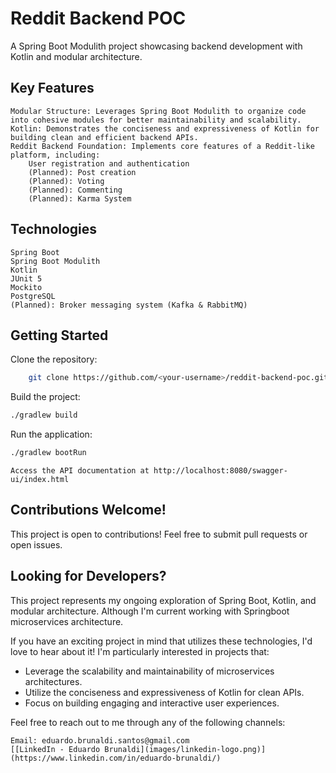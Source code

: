 # Reddit Backend POC

A Spring Boot Modulith project showcasing backend development with Kotlin and modular architecture.

## Key Features

    Modular Structure: Leverages Spring Boot Modulith to organize code into cohesive modules for better maintainability and scalability.
    Kotlin: Demonstrates the conciseness and expressiveness of Kotlin for building clean and efficient backend APIs.
    Reddit Backend Foundation: Implements core features of a Reddit-like platform, including:
        User registration and authentication
        (Planned): Post creation
        (Planned): Voting
        (Planned): Commenting
        (Planned): Karma System

## Technologies

    Spring Boot
    Spring Boot Modulith
    Kotlin
    JUnit 5
    Mockito
    PostgreSQL
    (Planned): Broker messaging system (Kafka & RabbitMQ)

## Getting Started

Clone the repository:
```Bash
    git clone https://github.com/<your-username>/reddit-backend-poc.git
```

Build the project:
```Bash
./gradlew build
```

Run the application:
```Bash
./gradlew bootRun
```

    Access the API documentation at http://localhost:8080/swagger-ui/index.html

## Contributions Welcome!

This project is open to contributions! Feel free to submit pull requests or open issues.

## Looking for Developers?

This project represents my ongoing exploration of Spring Boot, Kotlin, and modular architecture. Although I'm current working with Springboot microservices architecture.

If you have an exciting project in mind that utilizes these technologies, I'd love to hear about it! I'm particularly interested in projects that:

    
* Leverage the scalability and maintainability of microservices architectures.
* Utilize the conciseness and expressiveness of Kotlin for clean APIs.
* Focus on building engaging and interactive user experiences.

Feel free to reach out to me through any of the following channels:

    Email: eduardo.brunaldi.santos@gmail.com
    [[LinkedIn - Eduardo Brunaldi](images/linkedin-logo.png)](https://www.linkedin.com/in/eduardo-brunaldi/)

